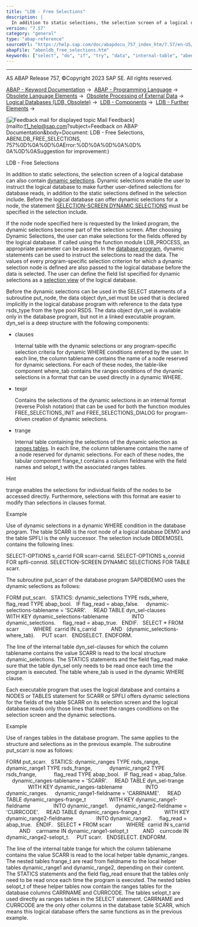 ```yaml
---
title: "LDB - Free Selections"
description: |
  In addition to static selections, the selection screen of a logical database can also contain dynamic selections(https://help.sap.com/doc/abapdocu_757_index_htm/7.57/en-US/abendynamic_selection_glosry.htm 'Glossary Entry'). Dynamic selections enable the user to instruct the logical database to mak
version: "7.57"
category: "general"
type: "abap-reference"
sourceUrl: "https://help.sap.com/doc/abapdocu_757_index_htm/7.57/en-US/abenldb_free_selections.htm"
abapFile: "abenldb_free_selections.htm"
keywords: ["select", "do", "if", "try", "data", "internal-table", "abenldb", "free", "selections"]
---
```


* * *

AS ABAP Release 757, ©Copyright 2023 SAP SE. All rights reserved.

[ABAP - Keyword Documentation](https://help.sap.com/doc/abapdocu_757_index_htm/7.57/en-US/abenabap.htm) →  [ABAP - Programming Language](https://help.sap.com/doc/abapdocu_757_index_htm/7.57/en-US/abenabap_reference.htm) →  [Obsolete Language Elements](https://help.sap.com/doc/abapdocu_757_index_htm/7.57/en-US/abenabap_obsolete.htm) →  [Obsolete Processing of External Data](https://help.sap.com/doc/abapdocu_757_index_htm/7.57/en-US/abendata_storage_obsolete.htm) →  [Logical Databases (LDB, Obsolete)](https://help.sap.com/doc/abapdocu_757_index_htm/7.57/en-US/abenldb.htm) →  [LDB - Components](https://help.sap.com/doc/abapdocu_757_index_htm/7.57/en-US/abenldb_oview.htm) →  [LDB - Further Elements](https://help.sap.com/doc/abapdocu_757_index_htm/7.57/en-US/abenldb_others.htm) → 

 [![](Mail.gif?object=Mail.gif&sap-language=EN "Feedback mail for displayed topic") Mail Feedback](mailto:f1_help@sap.com?subject=Feedback on ABAP Documentation&body=Document: LDB - Free Selections, ABENLDB_FREE_SELECTIONS, 757%0D%0A%0D%0AError:%0D%0A%0D%0A%0D%
0A%0D%0ASuggestion for improvement:)

LDB - Free Selections

In addition to static selections, the selection screen of a logical database can also contain [dynamic selections](https://help.sap.com/doc/abapdocu_757_index_htm/7.57/en-US/abendynamic_selection_glosry.htm "Glossary Entry"). Dynamic selections enable the user to instruct the logical database to make further user-defined selections for database reads, in addition to the static selections defined in the selection include. Before the logical database can offer dynamic selections for a node, the statement [SELECTION-SCREEN DYNAMIC SELECTIONS](https://help.sap.com/doc/abapdocu_757_index_htm/7.57/en-US/abapselection-screen_ldb_dynamic.htm) must be specified in the selection include.

If the node node specified here is requested by the linked program, the dynamic selections become part of the selection screen. After choosing Dynamic Selections, the user can make selections for the fields offered by the logical database. If called using the function module LDB\_PROCESS, an appropriate parameter can be passed. In the [database program](https://help.sap.com/doc/abapdocu_757_index_htm/7.57/en-US/abenldb_program.htm), dynamic statements can be used to instruct the selections to read the data. The values of every program-specific selection criterion for which a dynamic selection node is defined are also passed to the logical database before the data is selected. The user can define the field list specified for dynamic selections as a [selection view](https://help.sap.com/doc/abapdocu_757_index_htm/7.57/en-US/abenldb_selection_views.htm) of the logical database.

Before the dynamic selections can be used in the SELECT statements of a subroutine put\_node, the data object dyn\_sel must be used that is declared implicitly in the logical database program with reference to the data type rsds\_type from the type pool RSDS. The data object dyn\_sel is available only in the database program, but not in a linked executable program. dyn\_sel is a deep structure with the following components:

-   clauses
    
    Internal table with the dynamic selections or any program-specific selection criteria for dynamic WHERE conditions entered by the user. In each line, the column tablename contains the name of a node reserved for dynamic selections. For each of these nodes, the table-like component where\_tab contains the ranges conditions of the dynamic selections in a format that can be used directly in a dynamic WHERE.
    
-   texpr
    
    Contains the selections of the dynamic selections in an internal format (reverse Polish notation) that can be used for both the function modules FREE\_SELECTIONS\_INIT and FREE\_SELECTIONS\_DIALOG for program-driven creation of dynamic selections.
    
-   trange
    
    Internal table containing the selections of the dynamic selection as [ranges tables](https://help.sap.com/doc/abapdocu_757_index_htm/7.57/en-US/abenranges_table_glosry.htm "Glossary Entry"). In each line, the column tablename contains the name of a node reserved for dynamic selections. For each of these nodes, the tabular component frange\_t contains a column fieldname with the field names and selopt\_t with the associated ranges tables.
    

Hint

trange enables the selections for individual fields of the nodes to be accessed directly. Furthermore, selections with this format are easier to modify than selections in clauses format.

Example

Use of dynamic selections in a dynamic WHERE condition in the database program. The table SCARR is the root node of a logical database DEMO and the table SPFLI is the only successor. The selection include DBDEMOSEL contains the following lines:

SELECT-OPTIONS s\_carrid FOR scarr-carrid.
SELECT-OPTIONS s\_connid FOR spfli-connid.
SELECTION-SCREEN DYNAMIC SELECTIONS FOR TABLE scarr.

The subroutine put\_scarr of the database program SAPDBDEMO uses the dynamic selections as follows:

FORM put\_scarr.
  STATICS: dynamic\_selections TYPE rsds\_where,
           flag\_read TYPE abap\_bool.
  IF flag\_read = abap\_false.
    dynamic-selections-tablename = 'SCARR'.
    READ TABLE dyn\_sel-clauses
               WITH KEY dynamic\_selections-tablename
               INTO dynamic\_selections.
    flag\_read = abap\_true.
  ENDIF.
  SELECT \* FROM scarr
         WHERE  carrid IN s\_carrid
         AND   (dynamic\_selections-where\_tab).
    PUT scarr.
  ENDSELECT.
ENDFORM.

The line of the internal table dyn\_sel-clauses for which the column tablename contains the value SCARR is read to the local structure dynamic\_selections. The STATICS statements and the field flag\_read make sure that the table dyn\_sel only needs to be read once each time the program is executed. The table where\_tab is used in the dynamic WHERE clause.

Each executable program that uses the logical database and contains a NODES or TABLES statement for SCARR or SPFLI offers dynamic selections for the fields of the table SCARR on its selection screen and the logical database reads only those lines that meet the ranges conditions on the selection screen and the dynamic selections.

Example

Use of ranges tables in the database program. The same applies to the structure and selections as in the previous example. The subroutine put\_scarr is now as follows:

FORM put\_scarr.
  STATICS: dynamic\_ranges TYPE rsds\_range,
           dynamic\_range1 TYPE rsds\_frange,
           dynamic\_range2 TYPE rsds\_frange,
           flag\_read TYPE abap\_bool.
  IF flag\_read = abap\_false.
    dynamic\_ranges-tablename = 'SCARR'.
    READ TABLE dyn\_sel-trange
               WITH KEY dynamic\_ranges-tablename
               INTO dynamic\_ranges.
    dynamic\_range1-fieldname = 'CARRNAME'.
    READ TABLE dynamic\_ranges-frange\_t
               WITH KEY dynamic\_range1-fieldname
               INTO dynamic\_range1.
    dynamic\_range2-fieldname = 'CURRCODE'.
    READ TABLE dynamic\_ranges-frange\_t
               WITH KEY dynamic\_range2-fieldname
               INTO dynamic\_range2.
    flag\_read = abap\_true.
  ENDIF.
  SELECT \* FROM scarr
         WHERE  carrid IN s\_carrid
         AND    carrname IN dynamic\_range1-selopt\_t
         AND    currcode IN dynamic\_range2-selopt\_t.
    PUT scarr.
  ENDSELECT.
ENDFORM.

The line of the internal table trange for which the column tablename contains the value SCARR is read to the local helper table dynamic\_ranges. The nested tables frange\_t are read from fieldname to the local helper tables dynamic\_range1 and dynamic\_range2, depending on their content. The STATICS statements and the field flag\_read ensure that the tables only need to be read once each time the program is executed. The nested tables selopt\_t of these helper tables now contain the ranges tables for the database columns CARRNAME and CURRCODE. The tables selopt\_t are used directly as ranges tables in the SELECT statement. CARRNAME and CURRCODE are the only other columns in the database table SCARR, which means this logical database offers the same functions as in the previous example.